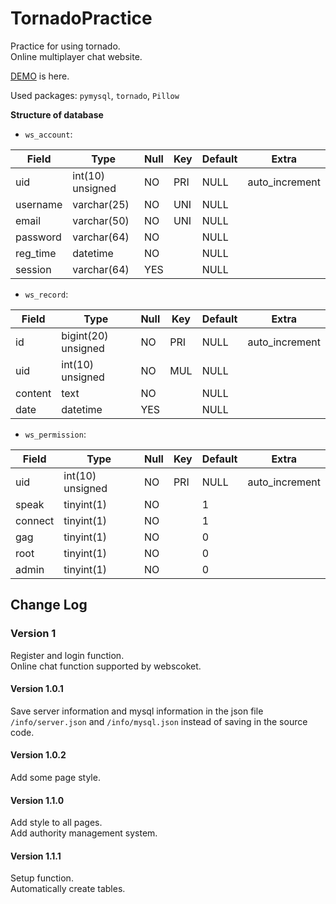 # TornadoPractice
Practice for using tornado.  
Online multiplayer chat website.  

[DEMO](http://sv.liuluhao.com/) is here.  

Used packages: `pymysql`, `tornado`, `Pillow`  

**Structure of database**

* `ws_account`:


| Field    | Type             | Null | Key | Default | Extra          |
|----------|------------------|------|-----|---------|----------------|
| uid      | int(10) unsigned | NO   | PRI | NULL    | auto_increment |
| username | varchar(25)      | NO   | UNI | NULL    |                |
| email    | varchar(50)      | NO   | UNI | NULL    |                |
| password | varchar(64)      | NO   |     | NULL    |                |
| reg_time | datetime         | NO   |     | NULL    |                |
| session  | varchar(64)      | YES  |     | NULL    |                |

* `ws_record`:


| Field   | Type                | Null | Key | Default | Extra          |
|---------|---------------------|------|-----|---------|----------------|
| id      | bigint(20) unsigned | NO   | PRI | NULL    | auto_increment |
| uid     | int(10) unsigned    | NO   | MUL | NULL    |                |
| content | text                | NO   |     | NULL    |                |
| date    | datetime            | YES  |     | NULL    |                |

* `ws_permission`:

| Field   | Type             | Null | Key | Default | Extra          |
|---------|------------------|------|-----|---------|----------------|
| uid     | int(10) unsigned | NO   | PRI | NULL    | auto_increment |
| speak   | tinyint(1)       | NO   |     | 1       |                |
| connect | tinyint(1)       | NO   |     | 1       |                |
| gag     | tinyint(1)       | NO   |     | 0       |                |
| root    | tinyint(1)       | NO   |     | 0       |                |
| admin   | tinyint(1)       | NO   |     | 0       |                |

## Change Log

### Version 1
Register and login function.  
Online chat function supported by webscoket.  

#### Version 1.0.1
Save server information and mysql information in the json file 
`/info/server.json` and `/info/mysql.json` 
instead of saving in the source code.

#### Version 1.0.2
Add some page style.

#### Version 1.1.0
Add style to all pages.  
Add authority management system.

#### Version 1.1.1
Setup function.  
Automatically create tables.
